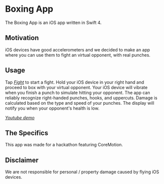 Boxing App
=====================================

The Boxing App is an iOS app written in Swift 4. 


Motivation
----------

iOS devices have good accelerometers and we decided to make an app where you can use them to fight an virtual opponent, with real punches.



Usage
-----


Tap [_Fight_](https://youtu.be/ogL3vPFV3T8) to start a fight. Hold your iOS device in your right hand and proceed to box with your virtual opponent. Your iOS device will vibrate when you finish a punch to simulate hitting your opponent. The app can reliably recognize right-handed punches, hooks, and uppercuts. Damage is calculated based on the type and speed of your punches. The display will notify you when your opponent's health is low. 


[_Youtube demo_](https://youtu.be/ogL3vPFV3T8)



The Specifics
------------- 

This app was made for a hackathon featuring CoreMotion.

Disclaimer
----------

We are not responsible for personal / property damage caused by flying iOS devices.
